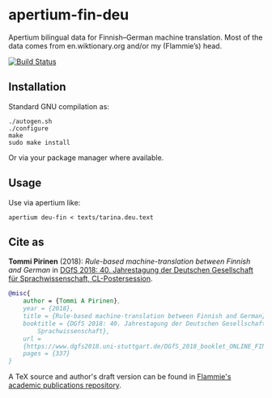 # apertium-fin-deu

Apertium bilingual data for Finnish–German machine translation. Most of the
data comes from en.wiktionary.org and/or my (Flammie’s) head.

[![Build Status](https://travis-ci.org/apertium/apertium-fin-deu.svg?branch=master)](https://travis-ci.org/apertium/apertium-fin-deu)

## Installation

Standard GNU compilation as:

```
./autogen.sh
./configure
make
sudo make install
```

Or via your package manager where available.

## Usage

Use via apertium like:

```
apertium deu-fin < texts/tarina.deu.text
```


## Cite as

**Tommi Pirinen** (2018):
*Rule-based machine-translation between Finnish and German* in
[DGfS 2018: 40. Jahrestagung der Deutschen Gesellschaft für Sprachwissenschaft,
CL-Postersession](https://www.dgfs2018.uni-stuttgart.de/DGfS_2018_booklet_ONLINE_FINAL.pdf).

```bibtex
@misc{
    author = {Tommi A Pirinen},
    year = {2018},
    title = {Rule-based machine-translation between Finnish and German},
    booktitle = {DGfS 2018: 40. Jahrestagung der Deutschen Gesellschaft für
        Sprachwissenschaft},
    url =
    {https://www.dgfs2018.uni-stuttgart.de/DGfS_2018_booklet_ONLINE_FINAL.pdf},
    pages = {337}
}
```

A TeX source and author's draft version can be found in [Flammie's academic
publications repository](https://flammie.github.io/purplemonkeydishwasher).
